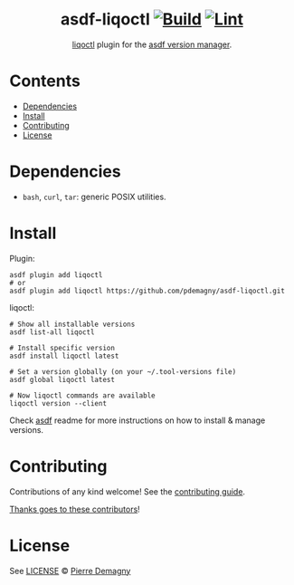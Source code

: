 <div align="center">

# asdf-liqoctl [![Build](https://github.com/pdemagny/asdf-liqoctl/actions/workflows/build.yml/badge.svg)](https://github.com/pdemagny/asdf-liqoctl/actions/workflows/build.yml) [![Lint](https://github.com/pdemagny/asdf-liqoctl/actions/workflows/lint.yml/badge.svg)](https://github.com/pdemagny/asdf-liqoctl/actions/workflows/lint.yml)


[liqoctl](https://docs.liqo.io/) plugin for the [asdf version manager](https://asdf-vm.com).

</div>

# Contents

- [Dependencies](#dependencies)
- [Install](#install)
- [Contributing](#contributing)
- [License](#license)

# Dependencies

- `bash`, `curl`, `tar`: generic POSIX utilities.

# Install

Plugin:

```shell
asdf plugin add liqoctl
# or
asdf plugin add liqoctl https://github.com/pdemagny/asdf-liqoctl.git
```

liqoctl:

```shell
# Show all installable versions
asdf list-all liqoctl

# Install specific version
asdf install liqoctl latest

# Set a version globally (on your ~/.tool-versions file)
asdf global liqoctl latest

# Now liqoctl commands are available
liqoctl version --client
```

Check [asdf](https://github.com/asdf-vm/asdf) readme for more instructions on how to
install & manage versions.

# Contributing

Contributions of any kind welcome! See the [contributing guide](contributing.md).

[Thanks goes to these contributors](https://github.com/pdemagny/asdf-liqoctl/graphs/contributors)!

# License

See [LICENSE](LICENSE) © [Pierre Demagny](https://github.com/pdemagny/)
